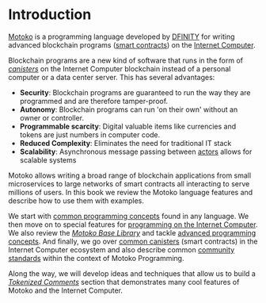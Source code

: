 # Introduction

[Motoko](https://internetcomputer.org/docs/current/developer-docs/build/cdks/motoko-dfinity/motoko/) is a programming language developed by [DFINITY](https://dfinity.org/) for writing advanced blockchain programs ([smart contracts](https://en.wikipedia.org/wiki/Smart_contract)) on the [Internet Computer](https://internetcomputer.org/).

Blockchain programs are a new kind of software that runs in the form of [*canisters*](/internet-computer-programming-concepts/actors/actor-to-canister.html) on the Internet Computer blockchain instead of a personal computer or a data center server. This has several advantages:
- **Security**: Blockchain programs are guaranteed to run the way they are programmed and are therefore tamper-proof. 
- **Autonomy**: Blockchain programs can run 'on their own' without an owner or controller. 
- **Programmable scarcity**: Digital valuable items like currencies and tokens are just numbers in computer code. 
- **Reduced Complexity**: Eliminates the need for traditional IT stack 
- **Scalability**: Asynchronous message passing between [actors](/internet-computer-programming-concepts/actors.html) allows for scalable systems

Motoko allows writing a broad range of blockchain applications from small microservices to large networks of smart contracts all interacting to serve millions of users. In this book we review the Motoko language features and describe how to use them with examples. 

We start with [common programming concepts](/common-programming-concepts.html) found in any language. We then move on to special features for [programming on the Internet Computer](/internet-computer-programming-concepts.html). We also review the [*Motoko Base Library*](/base-library.html) and tackle [advanced programming concepts](/advanced-concepts.html). And finally, we go over [common canisters](/common-internet-computer-canisters.html) (smart contracts) in the Internet Computer ecosystem and also describe common [community standards](/internet-computer-standards.html) within the context of Motoko Programming.

Along the way, we will develop ideas and techniques that allow us to build a [*Tokenized Comments*](/tokenized-comments-example.html) section that demonstrates many cool features of Motoko and the Internet Computer. 
